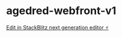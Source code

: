 # agedred-webfront-v1

[Edit in StackBlitz next generation editor ⚡️](https://stackblitz.com/~/github.com/Ideasmasideas/agedred-webfront-v1)